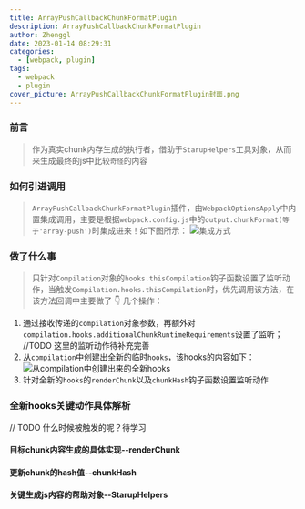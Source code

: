 ```yaml
---
title: ArrayPushCallbackChunkFormatPlugin
description: ArrayPushCallbackChunkFormatPlugin
author: Zhenggl
date: 2023-01-14 08:29:31
categories:
  - [webpack, plugin]
tags:
  - webpack
  - plugin
cover_picture: ArrayPushCallbackChunkFormatPlugin封面.png
---
```


### 前言
> 作为真实chunk内存生成的执行者，借助于`StarupHelpers`工具对象，从而来生成最终的js中比较`奇怪`的内容

### 如何引进调用
> `ArrayPushCallbackChunkFormatPlugin`插件，由`WebpackOptionsApply`中内置集成调用，主要是根据`webpack.config.js`中的`output.chunkFormat(等于'array-push')`时集成进来！如下图所示：
> ![集成方式](集成方式.png)

### 做了什么事
> 只针对`Compilation`对象的`hooks.thisCompilation`钩子函数设置了监听动作，当触发`Compilation.hooks.thisCompilation`时，优先调用该方法，在该方法回调中主要做了 :point_down: 几个操作：
1. 通过接收传递的`compilation`对象参数，再额外对`compilation.hooks.additionalChunkRuntimeRequirements`设置了监听；
   //TODO 这里的监听动作待补充完善
2. 从`compilation`中创建出全新的临时`hooks`，该hooks的内容如下：
   ![从compilation中创建出来的全新hooks](从compilation中创建出来的全新hooks.png)
3. 针对全新的`hooks`的`renderChunk`以及`chunkHash`钩子函数设置监听动作


### 全新hooks关键动作具体解析
// TODO 什么时候被触发的呢？待学习
> 

#### 目标chunk内容生成的具体实现--renderChunk

#### 更新chunk的hash值--chunkHash 

#### 关键生成js内容的帮助对象--StarupHelpers
